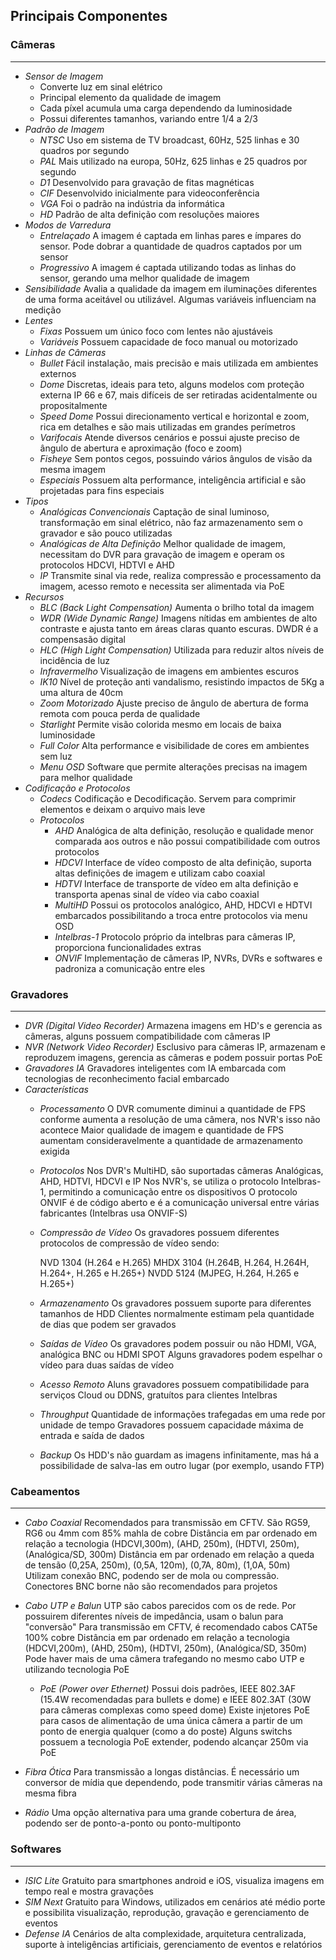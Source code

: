 ## Principais Componentes

### Câmeras
---

- *Sensor de Imagem*
	- Converte luz em sinal elétrico
	- Principal elemento da qualidade de imagem
	- Cada píxel acumula uma carga dependendo da luminosidade
	- Possui diferentes tamanhos, variando entre 1/4 a 2/3
- *Padrão de Imagem*
	- *NTSC*
		Uso em sistema de TV broadcast, 60Hz, 525 linhas e 30 quadros por segundo
	- *PAL*
		Mais utilizado na europa, 50Hz, 625 linhas e 25 quadros por segundo
	- *D1*
		Desenvolvido para gravação de fitas magnéticas
	- *CIF*
		Desenvolvido inicialmente para videoconferência
	- *VGA*
		Foi o padrão na indústria da informática
	- *HD*
		Padrão de alta definição com resoluções maiores
- *Modos de Varredura*
	- *Entrelaçado*
		A imagem é captada em linhas pares e ímpares do sensor. Pode dobrar a quantidade de quadros captados por um sensor
	- *Progressivo*
		A imagem é captada utilizando todas as linhas do sensor, gerando uma melhor qualidade de imagem
- *Sensibilidade*
	Avalia a qualidade da imagem em iluminações diferentes de uma forma aceitável ou utilizável. Algumas variáveis influenciam na medição
- *Lentes*
	- *Fixas*
		Possuem um único foco com lentes não ajustáveis
	- *Variáveis*
		Possuem capacidade de foco manual ou motorizado
- *Linhas de Câmeras*
	- *Bullet*
		Fácil instalação, mais precisão e mais utilizada em ambientes externos
	- *Dome*
		Discretas, ideais para teto, alguns modelos com proteção externa IP 66 e 67, mais difíceis de ser retiradas acidentalmente ou propositalmente
	- *Speed Dome*
		Possui direcionamento vertical e horizontal e zoom, rica em detalhes e são mais utilizadas em grandes perímetros
	- *Varifocais*
		Atende diversos cenários e possui ajuste preciso de ângulo de abertura e aproximação (foco e zoom)
	- *Fisheye*
		Sem pontos cegos, possuindo vários ângulos de visão da mesma imagem
	- *Especiais*
		Possuem alta performance, inteligência artificial e são projetadas para fins especiais
- *Tipos*
	- *Analógicas Convencionais* 
		Captação de sinal luminoso, transformação em sinal elétrico, não faz armazenamento sem o gravador e são pouco utilizadas
	- *Analógicas de Alta Definição*
		Melhor qualidade de imagem, necessitam do DVR para gravação de imagem e operam os protocolos HDCVI, HDTVI e AHD
	- *IP*
		Transmite sinal via rede, realiza compressão e processamento da imagem, acesso remoto e necessita ser alimentada via PoE
- *Recursos*
	- *BLC (Back Light Compensation)*
		Aumenta o brilho total da imagem
	- *WDR (Wide Dynamic Range)*
		Imagens nítidas em ambientes de alto contraste e ajusta tanto em áreas claras quanto escuras. DWDR é a compensasão digital
	- *HLC (High Light Compensation)*
		Utilizada para reduzir altos níveis de incidência de luz
	- *Infravermelho*
		Visualização de imagens em ambientes escuros
	- *IK10*
		Nível de proteção anti vandalismo, resistindo impactos de 5Kg a uma altura de 40cm
	- *Zoom Motorizado*
		Ajuste preciso de ângulo de abertura de forma remota com pouca perda de qualidade
	- *Starlight*
		Permite visão colorida mesmo em locais de baixa luminosidade
	- *Full Color*
		Alta performance e visibilidade de cores em ambientes sem luz
	- *Menu OSD*
		Software que permite alterações precisas na imagem para melhor qualidade
- *Codificação e Protocolos*
	- *Codecs*
		Codificação e Decodificação. Servem para comprimir elementos e deixam o arquivo mais leve
	- *Protocolos*
		- *AHD*
			Analógica de alta definição, resolução e qualidade menor comparada aos outros e não possui compatibilidade com outros protocolos
		- *HDCVI*
			Interface de vídeo composto de alta definição, suporta altas definições de imagem e utilizam cabo coaxial
		- *HDTVI*
			Interface de transporte de vídeo em alta definição e transporta apenas sinal de vídeo via cabo coaxial
		- *MultiHD*
			Possui os protocolos analógico, AHD, HDCVI e HDTVI embarcados possibilitando a troca entre protocolos via menu OSD
		- *Intelbras-1*
			Protocolo próprio da intelbras para câmeras IP, proporciona funcionalidades extras
		- *ONVIF*
			Implementação de câmeras IP, NVRs, DVRs e softwares e padroniza a comunicação entre eles
		
### Gravadores
---

- *DVR (Digital Video Recorder)*
	Armazena imagens em HD's e gerencia as câmeras, alguns possuem compatibilidade com câmeras IP
- *NVR (Network Video Recorder)*
	Esclusivo para câmeras IP, armazenam e reproduzem imagens, gerencia as câmeras e podem possuir portas PoE
- *Gravadores IA*
	Gravadores inteligentes com IA embarcada com tecnologias de reconhecimento facial embarcado
- *Características*
	- *Processamento*
		O DVR comumente diminui a quantidade de FPS conforme aumenta a resolução de uma câmera, nos NVR's isso não acontece
		Maior qualidade de imagem e quantidade de FPS aumentam consideravelmente a quantidade de armazenamento exigida
	- *Protocolos*
		Nos DVR's MultiHD, são suportadas câmeras Analógicas, AHD, HDTVI, HDCVI e IP
		Nos NVR's, se utiliza o protocolo Intelbras-1, permitindo a comunicação entre os dispositivos
		O protocolo ONVIF é de código aberto e é a comunicação universal entre várias fabricantes (Intelbras usa ONVIF-S)
	- *Compressão de Vídeo*
		Os gravadores possuem diferentes protocolos de compressão de vídeo sendo:
		
		NVD 1304 (H.264 e H.265)
		MHDX 3104 (H.264B, H.264, H.264H, H.264+, H.265 e H.265+)
		NVDD 5124 (MJPEG, H.264, H.265 e H.265+)

	- *Armazenamento*
		Os gravadores possuem suporte para diferentes tamanhos de HDD
		Clientes normalmente estimam pela quantidade de dias que podem ser gravados
	- *Saídas de Vídeo*
		Os gravadores podem possuir ou não HDMI, VGA, analógica BNC ou HDMI SPOT
		Alguns gravadores podem espelhar o vídeo para duas saídas de vídeo
	- *Acesso Remoto*
		Aluns gravadores possuem compatibilidade para serviços Cloud ou DDNS, gratuítos para clientes Intelbras
	- *Throughput*
		Quantidade de informações trafegadas em uma rede por unidade de tempo
		Gravadores possuem capacidade máxima de entrada e saída de dados
	- *Backup*
		Os HDD's não guardam as imagens infinitamente, mas há a possibilidade de salva-las em outro lugar (por exemplo, usando FTP)
			
### Cabeamentos
---

- *Cabo Coaxial*
	Recomendados para transmissão em CFTV. São RG59, RG6 ou 4mm com 85% mahla de cobre
	Distância em par ordenado em relação a tecnologia (HDCVI,300m), (AHD, 250m), (HDTVI, 250m), (Analógica/SD, 300m)
	Distância em par ordenado em relação a queda de tensão (0,25A, 250m), (0,5A, 120m), (0,7A, 80m), (1,0A, 50m)
	Utilizam conexão BNC, podendo ser de mola ou compressão. Conectores BNC borne não são recomendados para projetos
		
- *Cabo UTP e Balun*
	UTP são cabos parecidos com os de rede. Por possuirem diferentes níveis de impedância, usam o balun para "conversão"
	Para transmissão em CFTV, é recomendado cabos CAT5e 100% cobre
	Distância em par ordenado em relação a tecnologia (HDCVI,200m), (AHD, 250m), (HDTVI, 250m), (Analógica/SD, 350m)
	Pode haver mais de uma câmera trafegando no mesmo cabo UTP e utilizando tecnologia PoE
	- *PoE (Power over Ethernet)*
		Possui dois padrões, IEEE 802.3AF (15.4W recomendadas para bullets e dome) e IEEE 802.3AT (30W para câmeras complexas como speed dome)
		Existe injetores PoE para casos de alimentação de uma única câmera a partir de um ponto de energia qualquer (como a do poste)
		Alguns switchs possuem a tecnologia PoE extender, podendo alcançar 250m via PoE
- *Fibra Ótica*
	Para transmissão a longas distâncias. É necessário um conversor de mídia que dependendo, pode transmitir várias câmeras na mesma fibra
- *Rádio*
	Uma opção alternativa para uma grande cobertura de área, podendo ser de ponto-a-ponto ou ponto-multiponto

### Softwares
---

- *ISIC Lite*
	Gratuito para smartphones android e iOS, visualiza imagens em tempo real e mostra gravações
- *SIM Next*
	Gratuito para Windows, utilizados em cenários até médio porte e possibilita visualização, reprodução, gravação e gerenciamento de eventos
- *Defense IA*
	Cenários de alta complexidade, arquitetura centralizada, suporte à inteligências artificiais, gerenciamento de eventos e relatórios
